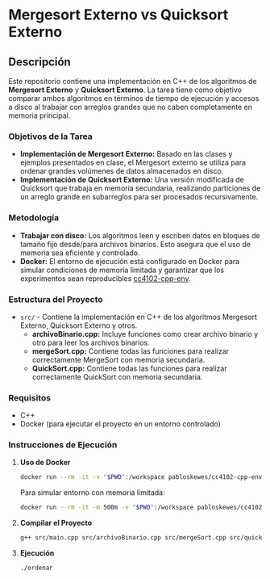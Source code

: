 # Mergesort Externo vs Quicksort Externo

## Descripción

Este repositorio contiene una implementación en C++ de los algoritmos de **Mergesort Externo** y **Quicksort Externo**. La tarea tiene como objetivo comparar ambos algoritmos en términos de tiempo de ejecución y accesos a disco al trabajar con arreglos grandes que no caben completamente en memoria principal.

### Objetivos de la Tarea

- **Implementación de Mergesort Externo:** Basado en las clases y ejemplos presentados en clase, el Mergesort externo se utiliza para ordenar grandes volúmenes de datos almacenados en disco.
- **Implementación de Quicksort Externo:** Una versión modificada de Quicksort que trabaja en memoria secundaria, realizando particiones de un arreglo grande en subarreglos para ser procesados recursivamente.

### Metodología

- **Trabajar con disco:** Los algoritmos leen y escriben datos en bloques de tamaño fijo desde/para archivos binarios. Esto asegura que el uso de memoria sea eficiente y controlado.
- **Docker:** El entorno de ejecución está configurado en Docker para simular condiciones de memoria limitada y garantizar que los experimentos sean reproducibles [cc4102-cpp-env](https://hub.docker.com/r/pabloskewes/cc4102-cpp-env).

### Estructura del Proyecto

- `src/` - Contiene la implementación en C++ de los algoritmos Mergesort Externo, Quicksort Externo y otros.
   - **archivoBinario.cpp:** Incluye funciones como crear archivo binario y otro para leer los archivos binarios.
   - **mergeSort.cpp:** Contiene todas las funciones para realizar correctamente MergeSort con memoria secundaria.
   - **QuickSort.cpp:** Contiene todas las funciones para realizar correctamente QuickSort con memoria secundaria.


### Requisitos

- C++
- Docker (para ejecutar el proyecto en un entorno controlado)
  
### Instrucciones de Ejecución

1. **Uso de Docker**
   ```bash
   docker run --rm -it -v "$PWD":/workspace pabloskewes/cc4102-cpp-env bash
   ```
   Para simular entorno con memoria limitada:

   ```bash
   docker run --rm -it -m 500m -v "$PWD":/workspace pabloskewes/cc4102-cpp-env bash
   ```


2. **Compilar el Proyecto**
   ```bash
   g++ src/main.cpp src/archivoBinario.cpp src/mergeSort.cpp src/quickSort.cpp -o ordenar
   ```

3. **Ejecución**
   ```bash
   ./ordenar
   ```
